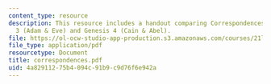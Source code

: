 ```yaml
---
content_type: resource
description: This resource includes a handout comparing Correspondences between Genesis
  3 (Adam & Eve) and Genesis 4 (Cain & Abel).
file: https://ol-ocw-studio-app-production.s3.amazonaws.com/courses/21l-458-the-bible-spring-2007/4a82911275b4094c91b9c9d76f6e942a_correspondences.pdf
file_type: application/pdf
resourcetype: Document
title: correspondences.pdf
uid: 4a829112-75b4-094c-91b9-c9d76f6e942a
---
```

